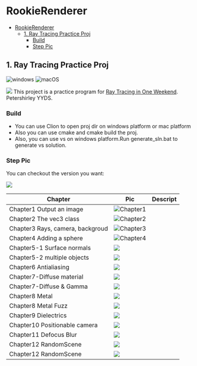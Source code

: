 # RookieRenderer 

<!-- TOC -->

- [RookieRenderer](#rookierenderer)
  - [1. Ray Tracing Practice Proj](#1-ray-tracing-practice-proj)
    - [Build](#build)
    - [Step Pic](#step-pic)

<!-- /TOC -->
## 1. Ray Tracing Practice Proj
![windows](https://github.com/wlxklyh/RookieRenderer/actions/workflows/cmake-win.yml/badge.svg) ![macOS](https://github.com/wlxklyh/RookieRenderer/actions/workflows/macos-ci.yml/badge.svg)

![](Img/OutputPic.jpg)
This project is a practice program for [Ray Tracing in One Weekend](https://raytracing.github.io/books/RayTracingInOneWeekend.html). Petershirley YYDS.
### Build

- You can use Clion to open proj dir on windows platform or mac platform
- Also you can use cmake and cmake build the proj.
- Also, you can use vs on windows platform.Run generate_sln.bat to generate vs solution.

### Step Pic

You can checkout the version you want:

![](Img/commitlog.png)

|Chapter|Pic|Descript|
|-|-|-|
|Chapter1 Output an image|![Chapter1](Img/Chapter1.png)||
|Chapter2 The vec3 class|![Chapter2](Img/Chapter1.png)||
|Chapter3 Rays, camera, backgroud|![Chapter3](Img/Chapter3.png)||
|Chapter4 Adding a sphere|![Chapter4](Img/Chapter4.png)||
|Chapter5-1 Surface normals|![](Img/Chapter5.png)||
|Chapter5-2 multiple objects|![](Img/Chapter5-2.png)||
|Chapter6 Antialiasing| ![](Img/Chapter6.png)||
|Chapter7-Diffuse material|![](Img/Chapter7-diffuse.png)||
|Chapter7-Diffuse & Gamma|![](Img/Chapter7-diffuse&gamma.png)||
|Chapter8 Metal|![](Img/Chapter8.png)||
|Chapter8 Metal Fuzz|![](Img/Chapter8-Fuzz.png)||
|Chapter9 Dielectrics|![](Img/Chapter9.png)||
|Chapter10 Positionable camera|![](Img/Chapter10.png)||
|Chapter11 Defocus Blur|![](Img/Chapter11.png)||
|Chapter12 RandomScene|![](Img/Chapter12.png)||
|Chapter12 RandomScene|![](Img/OutputPic.jpg)||





